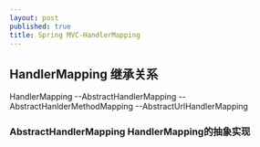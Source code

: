 ```yaml
---
layout: post
published: true
title: Spring MVC-HandlerMapping
---
```

## HandlerMapping 继承关系
HandlerMapping
--AbstractHandlerMapping
	--AbstractHanlderMethodMapping
    --AbstractUrlHandlerMapping
    
   
### AbstractHandlerMapping HandlerMapping的抽象实现

